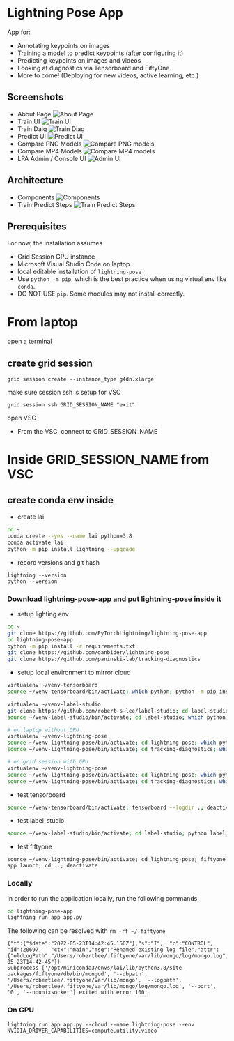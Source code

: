 # Lightning Pose App

App for:
* Annotating keypoints on images
* Training a model to predict keypoints (after configuring it)
* Predicting keypoints on images and videos
* Looking at diagnostics via Tensorboard and FiftyOne
* More to come! (Deploying for new videos, active learning, etc.)

## Screenshots
- About Page
![About Page](static/lpa-2-about.png)
- Train UI
![Train UI](static/lpa-3-train.png)
- Train Daig
![Train Diag](static/lpa-4-train-diag.png)
- Predict UI
![Predict UI](static/lpa-5-eval.png)
- Compare PNG Models
![Compare PNG models](static/lpa-6-eval-png.png)
- Compare MP4 Models
![Compare MP4 models](static/lpa-7-eval-mp4.png)
- LPA Admin / Console UI
![Admin UI](static/lpa-1-admin.png)

## Architecture
- Components
![Components](static/lpa-components.png)
- Train Predict Steps
![Train Predict Steps](static/lpa-train-predict-steps.png)

## Prerequisites

For now, the installation assumes 
- Grid Session GPU instance 
- Microsoft Visual Studio Code on laptop
- local editable installation of `lightning-pose`
- Use `python -m pip`, which is the best practice when using virtual env like `conda`.
- DO NOT USE `pip`.  Some modules may not install correctly.

# From laptop

open a terminal

## create grid session 

```
grid session create --instance_type g4dn.xlarge 
```

make sure session ssh is setup for VSC
```
grid session ssh GRID_SESSION_NAME "exit"
```

open VSC

- From the VSC, connect to GRID_SESSION_NAME

# Inside GRID_SESSION_NAME from VSC

## create conda env inside

- create lai
```bash
cd ~
conda create --yes --name lai python=3.8
conda activate lai
python -m pip install lightning --upgrade
```

- record versions and git hash
```
lightning --version
python --version
```

### Download lightning-pose-app and put lightning-pose inside it

- setup lighting env
```bash
cd ~
git clone https://github.com/PyTorchLightning/lightning-pose-app
cd lightning-pose-app
python -m pip install -r requirements.txt 
git clone https://github.com/danbider/lightning-pose
git clone https://github.com/paninski-lab/tracking-diagnostics 
```

- setup local environment to mirror cloud
```bash
virtualenv ~/venv-tensorboard 
source ~/venv-tensorboard/bin/activate; which python; python -m pip install tensorflow tensorboard; deactivate

virtualenv ~/venv-label-studio 
git clone https://github.com/robert-s-lee/label-studio; cd label-studio; git checkout x-frame-options; cd ..
source ~/venv-label-studio/bin/activate; cd label-studio; which python; python -m pip install -e .; cd ..; deactivate

# on laptop without GPU
virtualenv ~/venv-lightning-pose
source ~/venv-lightning-pose/bin/activate; cd lightning-pose; which python; python -m pip install -e .; cd ..; deactivate
source ~/venv-lightning-pose/bin/activate; cd tracking-diagnostics; which python; python -m pip install -r requirements.txt; python -m pip install -e .; cd ..; deactivate

# on grid session with GPU
virtualenv ~/venv-lightning-pose
source ~/venv-lightning-pose/bin/activate; cd lightning-pose; which python; git checkout develop; python -m pip install -r requirements.txt; cd ..; deactivate
source ~/venv-lightning-pose/bin/activate; cd tracking-diagnostics; which python; python -m pip install -r requirements.txt; python -m pip install -e .; cd ..; deactivate

```
- test tensorboard 
```bash
source ~/venv-tensorboard/bin/activate; tensorboard --logdir .; deactivate
```
- test label-studio
```bash
source ~/venv-label-studio/bin/activate; cd label-studio; python label_studio/manage.py migrate; python label_studio/manage.py runserver; cd ..; deactivate
```
- test fiftyone
```
source ~/venv-lightning-pose/bin/activate; cd lightning-pose; fiftyone app launch; cd ..; deactivate
```

### Locally

In order to run the application locally, run the following commands

```bash
cd lightning-pose-app
lightning run app app.py
```

The following can be resolved with `rm -rf ~/.fiftyone`

```
{"t":{"$date":"2022-05-23T14:42:45.150Z"},"s":"I",  "c":"CONTROL",  "id":20697,   "ctx":"main","msg":"Renamed existing log file","attr":{"oldLogPath":"/Users/robertlee/.fiftyone/var/lib/mongo/log/mongo.log","newLogPath":"/Users/robertlee/.fiftyone/var/lib/mongo/log/mongo.log.2022-05-23T14-42-45"}}
Subprocess ['/opt/miniconda3/envs/lai/lib/python3.8/site-packages/fiftyone/db/bin/mongod', '--dbpath', '/Users/robertlee/.fiftyone/var/lib/mongo', '--logpath', '/Users/robertlee/.fiftyone/var/lib/mongo/log/mongo.log', '--port', '0', '--nounixsocket'] exited with error 100:
```

### On GPU
```
lightning run app app.py --cloud --name lightning-pose --env NVIDIA_DRIVER_CAPABILITIES=compute,utility,video
```
